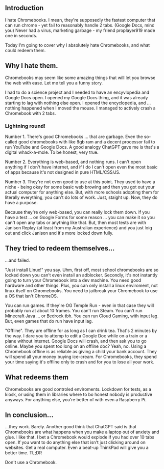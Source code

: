 ## Introduction

I hate Chromebooks. I mean, they're supposedly the fastest computer that can run chrome - yet fail to reasonably handle 2 tabs. (Google Docs, mind you) Never had a virus, marketing garbage - my friend proplayer919 made one in seconds.

Today I'm going to cover why I absolutely hate Chromebooks, and what could redeem them.

## Why I hate them.

Chromebooks may seem like some amazing things that will let you browse the web with ease. Let me tell you a funny story.

I had to do a science project and I needed to have an encyvlopedia and Google Docs open. I opened my Google Docs thing, and it was already starting to lag with nothing else open. I opened the encyclopedia, and ... nothing happened when I moved the mouse. I managed to actively crash a Chromebook with 2 tabs.

### Lightning round!

Number 1. There's good Chromebooks ... that are garbage. Even the so-called good chromebooks with like 8gb ram and a decent processor fail to run YouTube and Google Docs. A good analogy ChatGPT gave me is that's a digital whack-a-mole. To be honest, very true.

Number 2. Everything is web-based, and nothing runs. I can't open anything if I don't have internet, and if I do I can't open even the most basic of apps because it's not designed in pure HTML/CSS/JS.

Number 3. They're not even good to use at this point. They used to have a niche - being okay for some basic web browing and then you got out your actual computer for anything else. But, with more schools adopting them for literally everything, you can't do lots of work. Just, staight up.
Now, they do have a purpose.

Because they're only web-based, you can really lock them down. If you have a test ... on Google Forms for some reason ... you can make it so you can't open any tabs or anything like that. But, then most tests are with Janison Replay (at least from my Australian experience) and you just loig out and click Janison and it's more locked down fully.

## They tried to redeem themselves...

...and failed.

"Just install Linux!" you say. Uhm, first off, most school chromebooks are so locked down you can't even install an adblocker. Secondly, it's not instantly going to turn your Chromebook into a dev machine. You need good hardware and other things. Plus, you can only install a linux enviroment, not linux itself on Chromebooks. You need to jailbreak your Chromebook to use a OS that isn't ChromeOS.

You can run games. If they're OG Temple Run - even in that case they will probably run at about 10 frames. You can't run Steam. You can't run Minecraft Java ... or Bedrock tbh. You can run Cloud Gaming, with input lag. But, even games that do run have input lag.

"Offline". They are offline for as long as I can drink tea. That's 2 minutes by the way. I dare you to attemp to edit a Google Doc while on a train or a plane without internet. Google Docs will crash, and then ask you to go online. Maybe you spent too long on an offline doc? Yeah, no. Using a Chromebook offline is as reliable as giving a child your bank account. They will spend all your money buying ice-cream. For Chromebooks, they spend your time saying it's offline only to crash and for you to lose all your work.

## What redeems them

Chromebooks are good controled enviroments. Lockdown for tests, as a kiosk, or using them in libraries where to bo honest nobody is productive anyways. For anything else, you're better of with even a Raspberry Pi.

## In conclusion...

...they work. Barely. Another good think that ChatGPT said is that Chromebooks are what happens when you make a laptop out of anxiety and glue. I like that. I bet a Chromebook would explode if you had over 10 tabs open. If you want to do anything else that isn't just clicking around on websites. Get a real computer. Even a beat-up ThinkPad will give you a better time.
TL;DR

Don't use a Chromebook.
